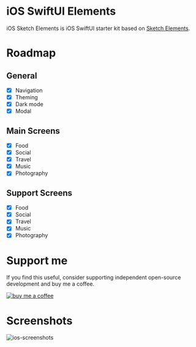 # iOS SwiftUI Elements

iOS Sketch Elements is iOS SwiftUI starter kit based on [Sketch Elements](https://www.sketch.com/elements). 

# Roadmap

## General
- [x] Navigation
- [x] Theming
- [x] Dark mode
- [x] Modal

## Main Screens
- [x] Food
- [x] Social
- [x] Travel
- [x] Music
- [x] Photography

## Support Screens
- [x] Food
- [x] Social
- [x] Travel
- [x] Music
- [x] Photography

# Support me
If you find this useful, consider supporting independent open-source development and buy me a coffee.

[![buy me a coffee](https://filipmolcik.com/wp-content/uploads/2020/07/BUY-ME-A-COFFEE.png)](https://www.buymeacoffee.com/p9IDjxX)

# Screenshots

![ios-screenshots](https://filipmolcik.com/wp-content/uploads/2020/12/screencapture-filipmolcik-ios-app-template-based-on-sketch-elements-2020-12-17-10_01_41.png)

